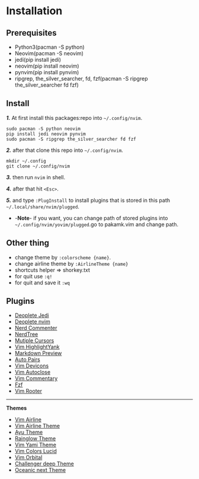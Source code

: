 # Installation

## Prerequisites

* Python3(pacman -S python)
* Neovim(pacman -S neovim)
* jedi(pip install jedi)
* neovim(pip install neovim)
* pynvim(pip install pynvim)
* ripgrep, the_silver_searcher, fd, fzf(pacman -S ripgrep the_silver_searcher fd fzf)

## Install
**_1._** At first install this packages:repo into `~/.config/nvim`. 
```
sudo pacman -S python neovim
pip install jedi neovim pynvim
sudo pacman -S ripgrep the_silver_searcher fd fzf
```

**_2._** after that clone this repo into `~/.config/nvim`.
```
mkdir ~/.config
git clone ~/.config/nvim
```
  
**_3._** then run `nvim` in shell. 

**_4._** after that hit `<Esc>`. 

**_5._** and type `:PlugInstall` to install plugins that is stored in this path `~/.local/share/nvim/plugged`.

* -**Note**- if you want, you can change path of stored plugins into
  `~/.config/nvim/yovim/plugged`.go to pakamk.vim and change path.

## Other thing

* change theme by `:colorscheme {name}`.
* change airline theme by `:AirlineTheme {name}`
* shortcuts helper => shorkey.txt
* for quit use `:q!`
* for quit and save it `:wq`


## Plugins

- [Deoplete Jedi](https://github.com/deoplete-plugins/deoplete-jedi)
- [Deoplete nvim](https://github.com/Shougo/deoplete.nvim)
- [Nerd Commenter](https://github.com/preservim/nerdcommenter)
- [NerdTree](https://github.com/preservim/nerdtree)
- [Mutiple Cursors](https://github.com/terryma/vim-multiple-cursors)
- [Vim HighlightYank](https://github.com/machakann/vim-highlightedyank)
- [Markdown Preview](https://github.com/iamcco/markdown-preview.vim)
- [Auto Pairs](https://github.com/jiangmiao/auto-pairs)
- [Vim Devicons](https://github.com/ryanoasis/vim-devicons)
- [Vim Autoclose](https://github.com/Townk/vim-autoclose)
- [Vim Commentary](https://github.com/tpope/vim-commentary)
- [Fzf](https://github.com/junegunn/fzf.vim)
- [Vim Rooter](https://github.com/airblade/vim-rooter)
---
**Themes**
- [Vim Airline](https://github.com/vim-airline/vim-airline)
- [Vim Airline Theme](https://github.com/vim-airline/vim-airline-themes)
- [Ayu Theme](https://github.com/ayu-theme/ayu-vim)
- [Rainglow Theme](https://github.com/rainglow/jetbrains)
- [Vim Yami Theme](https://github.com/danishprakash/vim-yami)
- [Vim Colors Lucid](https://github.com/cseelus/vim-colors-lucid)
- [Vim Orbital](https://github.com/fcpg/vim-orbital)
- [Challenger deep Theme](https://github.com/challenger-deep-theme/vim)
- [Oceanic next Theme](https://github.com/mhartington/oceanic-next)



